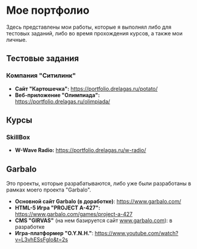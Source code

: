 # Мое портфолио
Здесь представлены мои работы, которые я выполнял либо для тестовых заданий, либо во время прохождения курсов, а также мои личные.

## Тестовые задания
### Компания "Ситилинк"
- **Сайт "Картошечка":** https://portfolio.drelagas.ru/potato/
- **Веб-приложение "Олимпиада":** https://portfolio.drelagas.ru/olimpiada/
## Курсы
### SkillBox
- **W-Wave Radio:** https://portfolio.drelagas.ru/w-radio/
## Garbalo
Это проекты, которые разрабатываются, либо уже были разработаны в рамках моего проекта "Garbalo".

- **Основной сайт Garbalo (в доработке)**: https://www.garbalo.com/
- **HTML-5 Игра "PROJECT A-427":** https://www.garbalo.com/games/project-a-427
- **CMS "GIRVAS"** (на нем базируется сайт www.garbalo.com): в разработке
- **Игра-платформер "O.Y.N.H."**: https://www.youtube.com/watch?v=L3vhESsFgIo&t=2s

